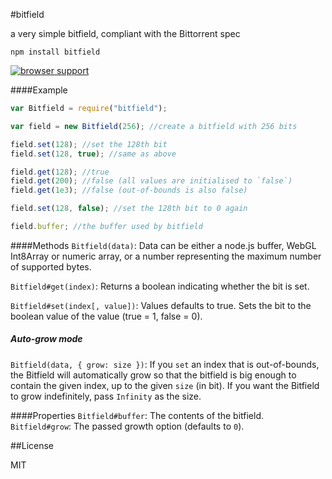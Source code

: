 #bitfield

a very simple bitfield, compliant with the Bittorrent spec

    npm install bitfield

[![browser support](https://ci.testling.com/fb55/bitfield.png)](https://ci.testling.com/fb55/bitfield)

####Example

```js
var Bitfield = require("bitfield");

var field = new Bitfield(256); //create a bitfield with 256 bits

field.set(128); //set the 128th bit
field.set(128, true); //same as above

field.get(128); //true
field.get(200); //false (all values are initialised to `false`)
field.get(1e3); //false (out-of-bounds is also false)

field.set(128, false); //set the 128th bit to 0 again

field.buffer; //the buffer used by bitfield
```

####Methods
`Bitfield(data)`: Data can be either a node.js buffer, WebGL Int8Array or numeric array, or a number representing the maximum number of supported bytes.

`Bitfield#get(index)`: Returns a boolean indicating whether the bit is set.

`Bitfield#set(index[, value])`: Values defaults to true. Sets the bit to the boolean value of the value (true = 1, false = 0).

##### Auto-grow mode
`Bitfield(data, { grow: size })`: If you `set` an index that is out-of-bounds, the Bitfield will automatically grow so that the bitfield is big enough to contain the given index, up to the given `size` (in bit). If you want the Bitfield to grow indefinitely, pass `Infinity` as the size.


####Properties
`Bitfield#buffer`: The contents of the bitfield.
`Bitfield#grow`: The passed growth option (defaults to `0`).

##License

MIT
